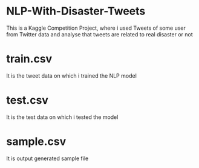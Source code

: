 # NLP-With-Disaster-Tweets
This is a Kaggle Competition Project, where i used Tweets of some user from Twitter data and analyse that tweets are related to real disaster or not
# train.csv
It is the tweet data on which i trained the NLP model
# test.csv
It is the test data on which i tested the model
# sample.csv
It is output generated sample file  





